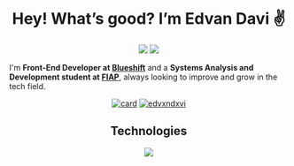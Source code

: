 <h1 align="center">Hey! What’s good? I’m Edvan Davi ✌️​</h1>

<div align="center"> 
  <a href="https://www.instagram.com/edvxndxvi/" target="_blank"><img src="https://img.shields.io/badge/-Instagram-%23E4405F?style=for-the-badge&logo=instagram&logoColor=white" target="_blank"></a>
  <a href="https://www.linkedin.com/in/edvan-davi-119970236/" target="_blank"><img src="https://img.shields.io/badge/-LinkedIn-%230077B5?style=for-the-badge&logo=linkedin&logoColor=white" target="_blank"></a> 
</div>

I'm <b>Front-End Developer at <a href="https://blueshift.cc/">Blueshift</a></b> and a <b>Systems Analysis and Development student at <a href="https://www.fiap.com.br">FIAP</a></b>, always looking to improve and grow in the tech field.

<div align="center"> 
  
  [![card](https://github-readme-stats.vercel.app/api?username=edvxndxvi&theme=merko&show_icons=true)](https://github.com/anuraghazra/github-readme-stats) 
  [![edvxndxvi](https://github-readme-stats.vercel.app/api/top-langs/?username=edvxndxvi&hide=html&layout=compact&theme=merko)](https://github.com/anuraghazra/github-readme-stats)

</div>



<h2 align="center">Technologies</h2>

<p align="center">
  <a href="https://skillicons.dev">
    <img src="https://skillicons.dev/icons?i=ts,js,html,sass,css,java,next,react,python" />
  </a>
</p>

